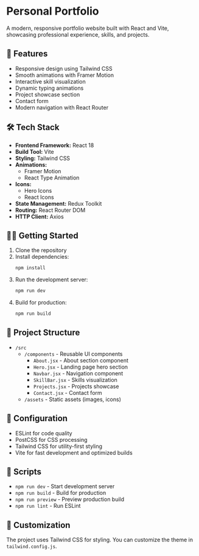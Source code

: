 # Personal Portfolio

A modern, responsive portfolio website built with React and Vite, showcasing professional experience, skills, and projects.

## 🚀 Features

- Responsive design using Tailwind CSS
- Smooth animations with Framer Motion
- Interactive skill visualization
- Dynamic typing animations
- Project showcase section
- Contact form
- Modern navigation with React Router

## 🛠️ Tech Stack

- **Frontend Framework:** React 18
- **Build Tool:** Vite
- **Styling:** Tailwind CSS
- **Animations:** 
  - Framer Motion
  - React Type Animation
- **Icons:** 
  - Hero Icons
  - React Icons
- **State Management:** Redux Toolkit
- **Routing:** React Router DOM
- **HTTP Client:** Axios

## 🏃‍♂️ Getting Started

1. Clone the repository
2. Install dependencies:
   ```bash
   npm install
   ```
3. Run the development server:
   ```bash
   npm run dev
   ```
4. Build for production:
   ```bash
   npm run build
   ```

## 📁 Project Structure

- `/src`
  - `/components` - Reusable UI components
    - `About.jsx` - About section component
    - `Hero.jsx` - Landing page hero section
    - `Navbar.jsx` - Navigation component
    - `SkillBar.jsx` - Skills visualization
    - `Projects.jsx` - Projects showcase
    - `Contact.jsx` - Contact form
  - `/assets` - Static assets (images, icons)

## 🔧 Configuration

- ESLint for code quality
- PostCSS for CSS processing
- Tailwind CSS for utility-first styling
- Vite for fast development and optimized builds

## 📝 Scripts

- `npm run dev` - Start development server
- `npm run build` - Build for production
- `npm run preview` - Preview production build
- `npm run lint` - Run ESLint

## 🎨 Customization

The project uses Tailwind CSS for styling. You can customize the theme in `tailwind.config.js`.

